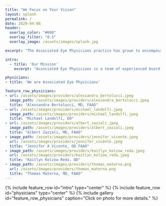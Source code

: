 ```yaml
---
title: "We Focus on Your Vision"
layout: splash
permalink: /
date: 2020-04-08
header:
  overlay_color: "#000"
  overlay_filter: "0.5"
  overlay_image: /assets/images/splash.jpg

excerpt: "The Associated Eye Physicians practice has grown to encompass several offices, across New Jersey and New York City, maintaining the family-oriented ambiance that allows the team to work behind the scene to deliver personalized eye care."

intro: 
  - title: 'Our Mission'
    excerpt: "Associated Eye Physicians is a team of experienced board-certified ophthalmologists and optometrists dedicated to providing comprehensive and personalized eye care to patients of all ages. We use the latest laser technology and treatments to diagnose and provide the best possible care for eye diseases and vision correction. Our team committed to providing our patients with a warm, friendly, and professional experience."

physicians:
- title: 'We are Associated Eye Physicians'

feature_row_physicians:
- url: /assets/images/providers/alessandra_bertolucci.jpeg
  image_path: /assets/images/providers/alessandra_bertolucci.jpeg
  title: "Alessandra Bertolucci, MD, FAAO"
- url: /assets/images/providers/michael_landolfi.jpeg
  image_path: /assets/images/providers/michael_landolfi.jpeg
  title: "Michael Landolfi, DO"
- url: /assets/images/providers/albert_zazzali.jpeg
  image_path: /assets/images/providers/albert_zazzali.jpeg
  title: "Albert Zazzali, MD, FAAO"
- image_path: /assets/images/providers/jennifer_vicente.jpeg
  url: /assets/images/providers/jennifer_vicente.jpeg
  title: "Jennifer A Vicente, OD FAAO"
- image_path: /assets/images/providers/kaitlyn_kolzow_reda.jpeg
  url: /assets/images/providers/kaitlyn_kolzow_reda.jpeg
  title: "Kaitlyn Kolzow Reda, OD"
- image_path: /assets/images/providers/thomas_materna.png
  url: /assets/images/providers/thomas_materna.png
  title: "Thomas Materna, MD, FAAO"
---
```


{% include feature_row id="intro" type="center" %}
{% include feature_row id="physicians" type="center" %}
{% include gallery id="feature_row_physicians" caption="Click on photo for more details." %}